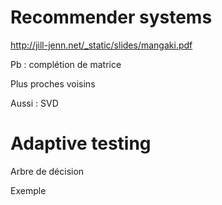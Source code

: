 # Recommender systems

http://jill-jenn.net/_static/slides/mangaki.pdf

Pb : complétion de matrice

Plus proches voisins

Aussi : SVD

# Adaptive testing

Arbre de décision

Exemple
